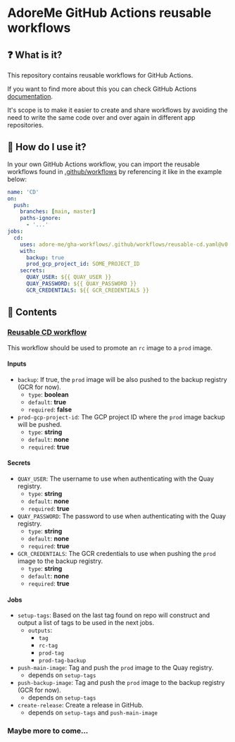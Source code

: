 # AdoreMe GitHub Actions reusable workflows

## ❓ What is it?
This repository contains reusable workflows for GitHub Actions. 

If you want to find more about this you can check GitHub Actions [documentation](https://docs.github.com/en/actions/learn-github-actions/reusing-workflows).

It's scope is to make it easier to create and share workflows by avoiding the need to write the same code over and over again in different app repositories.

## 🔧 How do I use it?
In your own GitHub Actions workflow, you can import the reusable workflows found in [.github/workflows](.github/workflows) by referencing it like in the example below:
```yaml
name: 'CD'
on:
  push:
    branches: [main, master]
    paths-ignore:
      - '...'
jobs:
  cd:
    uses: adore-me/gha-workflows/.github/workflows/reusable-cd.yaml@v0.0.22 # <-- Import the reusable workflow
    with:
      backup: true
      prod_gcp_project_id: SOME_PROJECT_ID
    secrets:
      QUAY_USER: ${{ QUAY_USER }}
      QUAY_PASSWORD: ${{ QUAY_PASSWORD }}
      GCR_CREDENTIALS: ${{ GCR_CREDENTIALS }}
```

## 📖 Contents

### [Reusable CD workflow](reusable-cd.yaml)

This workflow should be used to promote an `rc` image to a `prod` image. 

#### Inputs
- `backup`: If true, the `prod` image will be also pushed to the backup registry (GCR for now).
  - `type`: **boolean**
  - `default`: **true**
  - `required`: **false**
- `prod-gcp-project-id`: The GCP project ID where the `prod` image backup will be pushed.
  - `type`: **string**
  - `default`: **none**
  - `required`: **true**
#### Secrets
- `QUAY_USER`: The username to use when authenticating with the Quay registry.
  - `type`: **string**
  - `default`: **none**
  - `required`: **true**
- `QUAY_PASSWORD`: The password to use when authenticating with the Quay registry.
  - `type`: **string**
  - `default`: **none**
  - `required`: **true**
- `GCR_CREDENTIALS`: The GCR credentials to use when pushing the `prod` image to the backup registry.
  - `type`: **string**
  - `default`: **none**
  - `required`: **true**
#### Jobs
- `setup-tags`: Based on the last tag found on repo will construct and output a list of tags to be used in the next jobs.
  - `outputs`:
    - `tag`
    - `rc-tag`
    - `prod-tag`
    - `prod-tag-backup`
- `push-main-image`: Tag and push the `prod` image to the Quay registry.
  - depends on `setup-tags`
- `push-backup-image`: Tag and push the `prod` image to the backup registry (GCR for now).
  - depends on `setup-tags`
- `create-release`: Create a release in GitHub.
  - depends on `setup-tags` and `push-main-image`

### Maybe more to come...
